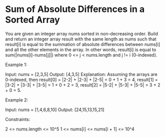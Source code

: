 # Sum of Absolute Differences in a Sorted Array

You are given an integer array nums sorted in non-decreasing order.
Build and return an integer array result with the same length as nums such that result[i] is equal to the summation of absolute differences between nums[i] and all the other elements in the array.
In other words, result[i] is equal to sum(|nums[i]-nums[j]|) where 0 <= j < nums.length and j != i (0-indexed).

Example 1:

Input: nums = [2,3,5]
Output: [4,3,5]
Explanation: Assuming the arrays are 0-indexed, then
result[0] = |2-2| + |2-3| + |2-5| = 0 + 1 + 3 = 4,
result[1] = |3-2| + |3-3| + |3-5| = 1 + 0 + 2 = 3,
result[2] = |5-2| + |5-3| + |5-5| = 3 + 2 + 0 = 5.

Example 2:

Input: nums = [1,4,6,8,10]
Output: [24,15,13,15,21]

Constraints:

2 <= nums.length <= 10^5
1 <= nums[i] <= nums[i + 1] <= 10^4
